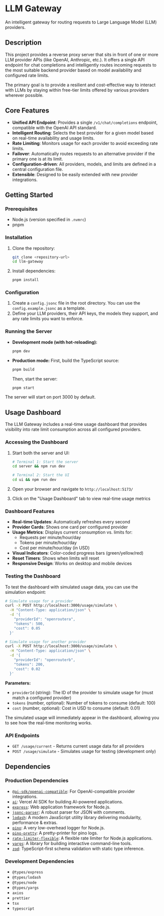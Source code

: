# LLM Gateway

An intelligent gateway for routing requests to Large Language Model (LLM) providers.

## Description

This project provides a reverse proxy server that sits in front of one or more LLM provider APIs (like OpenAI, Anthropic, etc.). It offers a single API endpoint for chat completions and intelligently routes incoming requests to the most suitable backend provider based on model availability and configured rate limits.

The primary goal is to provide a resilient and cost-effective way to interact with LLMs by staying within free-tier limits offered by various providers wherever possible.

## Core Features

*   **Unified API Endpoint**: Provides a single `/v1/chat/completions` endpoint, compatible with the OpenAI API standard.
*   **Intelligent Routing**: Selects the best provider for a given model based on real-time availability and usage limits.
*   **Rate Limiting**: Monitors usage for each provider to avoid exceeding rate limits.
*   **Failover**: Automatically routes requests to an alternative provider if the primary one is at its limit.
*   **Configuration-driven**: All providers, models, and limits are defined in a central configuration file.
*   **Extensible**: Designed to be easily extended with new provider integrations.

## Getting Started

### Prerequisites

*   Node.js (version specified in `.nvmrc`)
*   pnpm

### Installation

1.  Clone the repository:
    ```bash
    git clone <repository-url>
    cd llm-gateway
    ```

2.  Install dependencies:
    ```bash
    pnpm install
    ```

### Configuration

1.  Create a `config.jsonc` file in the root directory. You can use the `config.example.jsonc` as a template.
2.  Define your LLM providers, their API keys, the models they support, and any rate limits you want to enforce.

### Running the Server

*   **Development mode (with hot-reloading):**
    ```bash
    pnpm dev
    ```

*   **Production mode:**
    First, build the TypeScript source:
    ```bash
    pnpm build
    ```
    Then, start the server:
    ```bash
    pnpm start
    ```

The server will start on port 3000 by default.

## Usage Dashboard

The LLM Gateway includes a real-time usage dashboard that provides visibility into rate limit consumption across all configured providers.

### Accessing the Dashboard

1. Start both the server and UI:
   ```bash
   # Terminal 1: Start the server
   cd server && npm run dev

   # Terminal 2: Start the UI
   cd ui && npm run dev
   ```

2. Open your browser and navigate to `http://localhost:5173/`

3. Click on the "Usage Dashboard" tab to view real-time usage metrics

### Dashboard Features

- **Real-time Updates**: Automatically refreshes every second
- **Provider Cards**: Shows one card per configured provider
- **Usage Metrics**: Displays current consumption vs. limits for:
  - Requests per minute/hour/day
  - Tokens per minute/hour/day
  - Cost per minute/hour/day (in USD)
- **Visual Indicators**: Color-coded progress bars (green/yellow/red)
- **Reset Timers**: Shows when limits will reset
- **Responsive Design**: Works on desktop and mobile devices

### Testing the Dashboard

To test the dashboard with simulated usage data, you can use the simulation endpoint:

```bash
# Simulate usage for a provider
curl -X POST http://localhost:3000/usage/simulate \
  -H "Content-Type: application/json" \
  -d '{
    "providerId": "openroutera",
    "tokens": 500,
    "cost": 0.05
  }'

# Simulate usage for another provider
curl -X POST http://localhost:3000/usage/simulate \
  -H "Content-Type: application/json" \
  -d '{
    "providerId": "openrouterb",
    "tokens": 200,
    "cost": 0.02
  }'
```

**Parameters:**
- `providerId` (string): The ID of the provider to simulate usage for (must match a configured provider)
- `tokens` (number, optional): Number of tokens to consume (default: 100)
- `cost` (number, optional): Cost in USD to consume (default: 0.01)

The simulated usage will immediately appear in the dashboard, allowing you to see how the real-time monitoring works.

### API Endpoints

- `GET /usage/current` - Returns current usage data for all providers
- `POST /usage/simulate` - Simulates usage for testing (development only)

## Dependencies

### Production Dependencies

*   [`@ai-sdk/openai-compatible`](https://npmjs.com/package/@ai-sdk/openai-compatible): For OpenAI-compatible provider integrations.
*   [`ai`](https://npmjs.com/package/ai): Vercel AI SDK for building AI-powered applications.
*   [`express`](https://npmjs.com/package/express): Web application framework for Node.js.
*   [`jsonc-parser`](https://npmjs.com/package/jsonc-parser): A robust parser for JSON with comments.
*   [`lodash`](https://npmjs.com/package/lodash): A modern JavaScript utility library delivering modularity, performance & extras.
*   [`pino`](https://npmjs.com/package/pino): A very low-overhead logger for Node.js.
*   [`pino-pretty`](https://npmjs.com/package/pino-pretty): A pretty-printer for pino logs.
*   [`rate-limiter-flexible`](https://npmjs.com/package/rate-limiter-flexible): A flexible rate limiter for Node.js applications.
*   [`yargs`](https://npmjs.com/package/yargs): A library for building interactive command-line tools.
*   [`zod`](https://npmjs.com/package/zod): TypeScript-first schema validation with static type inference.

### Development Dependencies

*   `@types/express`
*   `@types/lodash`
*   `@types/node`
*   `@types/yargs`
*   `axios`
*   `prettier`
*   `tsx`
*   `typescript`